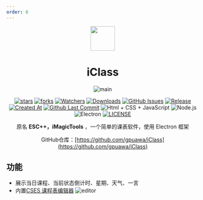 ```yaml
---
order: 6
---
```


<div align="center">

<img src="/icon/iClass.png" width="64"/>

# iClass

<ArticleMetadata />

![main](/images/iClass/main.png)

[![stars](https://img.shields.io/github/stars/gpuawa/iClass?label=Stars)](https://github.com/gpuawa/iClass) [![forks](https://img.shields.io/github/forks/gpuawa/iClass?label=Forks)](https://github.com/gpuawa/iClass) [![Watchers](https://img.shields.io/github/watchers/gpuawa/iClass?style=social)](https://github.com/gpuawa/iClass/watchers) [![Downloads](https://img.shields.io/github/downloads/gpuawa/iClass/total?style=social&label=Downloads&logo=github)](https://github.com/gpuawa/iClass/releases/latest) [![GitHub Issues](https://img.shields.io/github/issues-search/gpuawa/iClass?query=is%3Aopen&style=flat&logo=github&label=Issues&color=%233fb950)](https://github.com/gpuawa/iClass/issues) [![Release](https://img.shields.io/github/v/release/gpuawa/iClass?style=flat&color=%233fb950&label=正式版)](https://github.com/gpuawa/iClass/releases/latest)  [![Created At](https://img.shields.io/github/created-at/gpuawa/iClass)](https://github.com/gpuawa/iClass) [![Github Last Commit](https://img.shields.io/github/last-commit/gpuawa/iClass)](https://github.com/gpuawa/iClass/commits/main) ![Html + CSS + JavaScript](https://img.shields.io/badge/HTML%20%2B%20CSS%20%2B%20JavaScript-E34F26?logo=html5&logoColor=white&style=flat) ![Node.js](https://img.shields.io/badge/Node.js-339933?logo=node.js&logoColor=white&style=flat) ![Electron](https://img.shields.io/badge/Electron-47848F?logo=electron&logoColor=white&style=flat) [![LICENSE](https://img.shields.io/badge/License-MIT-red.svg "LICENSE")](https://github.com/gpuawa/iClass/blob/main/LICENSE)

原名 **ESC++，iMagicTools** ，一个简单的课表软件，使用 Electron 框架

GitHub仓库：[https://github.com/gpuawa/iClass](https://github.com/gpuawa/iClass)

</div>

## 功能
- 展示当日课程、当前状态倒计时、星期、天气、一言
- 内置[CSES 课程表编辑器](https://github.com/SmartTeachCN/CsesWebEditor)
  ![editor](/images/iClass/editor.png)